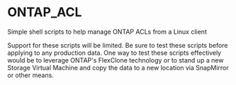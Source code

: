 # ONTAP_ACL
Simple shell scripts to help manage ONTAP ACLs from a Linux client

Support for these scripts will be limited. Be sure to test these scripts before applying to any production data. One way to test these scripts effectively would be to leverage ONTAP's FlexClone technology or to stand up a new Storage Virtual Machine and copy the data to a new location via SnapMirror or other means.
